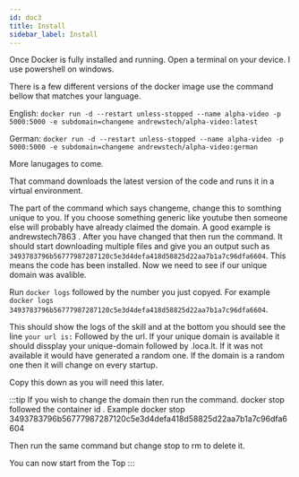 ```yaml
---
id: doc3
title: Install
sidebar_label: Install
---
```


Once Docker is fully installed and running. Open a terminal on your device. I use powershell on windows. 

There is a few different versions of the docker image use the command bellow that matches your language. 

English: ``` docker run -d --restart unless-stopped --name alpha-video -p 5000:5000 -e subdomain=changeme andrewstech/alpha-video:latest ```

German: ``` docker run -d --restart unless-stopped --name alpha-video -p 5000:5000 -e subdomain=changeme andrewstech/alpha-video:german ```


More lanugages to come.

That command downloads the latest version of the code and runs it in a virtual environment.

The part of the command which says changeme, change this to somthing unique to you. If you choose something generic like youtube then someone else will probably have already claimed the domain. A good example is andrewstech7863 . After you have changed that then run the command. It should start downloading multiple files and give you an output such as ``` 3493783796b56777987287120c5e3d4defa418d58825d22aa7b1a7c96dfa6604 ```. This means the code has been installed. Now we need to see if our unique domain was avalible.

Run ``` docker logs ``` followed by the number you just copyed. For example ``` docker logs 3493783796b56777987287120c5e3d4defa418d58825d22aa7b1a7c96dfa6604 ```.

This should show the logs of the skill and at the bottom you should see the line ``` your url is: ``` Followed by the url. If your unique domain is available it should dissplay your unique-domain followed by .loca.lt. If it was not available it would have generated a random one. If the domain is a random one then it will change on every startup.

Copy this down as you will need this later. 

:::tip 
If you wish to change the domain then run the command. docker stop followed the container id . Example docker stop 3493783796b56777987287120c5e3d4defa418d58825d22aa7b1a7c96dfa6604

Then run the same command but change stop to rm to delete it.

You can now start from the Top
:::



